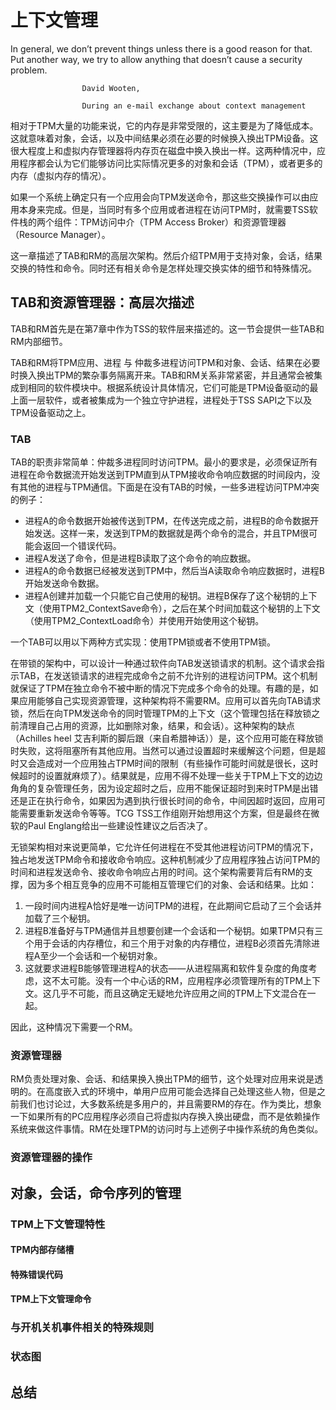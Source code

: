 # 上下文管理
In general, we don’t prevent things unless there is a good reason for that. Put another way, we try to allow anything that doesn’t cause a security problem.

					David Wooten,

					During an e-mail exchange about context management

相对于TPM大量的功能来说，它的内存是非常受限的，这主要是为了降低成本。这就意味着对象，会话，以及中间结果必须在必要的时候换入换出TPM设备。这很大程度上和虚拟内存管理器将内存页在磁盘中换入换出一样。这两种情况中，应用程序都会认为它们能够访问比实际情况更多的对象和会话（TPM），或者更多的内存（虚拟内存的情况）。

如果一个系统上确定只有一个应用会向TPM发送命令，那这些交换操作可以由应用本身来完成。但是，当同时有多个应用或者进程在访问TPM时，就需要TSS软件栈的两个组件：TPM访问中介（TPM Access Broker）和资源管理器（Resource Manager）。

这一章描述了TAB和RM的高层次架构。然后介绍TPM用于支持对象，会话，结果交换的特性和命令。同时还有相关命令是怎样处理交换实体的细节和特殊情况。

## TAB和资源管理器：高层次描述
TAB和RM首先是在第7章中作为TSS的软件层来描述的。这一节会提供一些TAB和RM内部细节。

TAB和RM将TPM应用、进程 与 仲裁多进程访问TPM和对象、会话、结果在必要时换入换出TPM的繁杂事务隔离开来。TAB和RM关系非常紧密，并且通常会被集成到相同的软件模块中。根据系统设计具体情况，它们可能是TPM设备驱动的最上面一层软件，或者被集成为一个独立守护进程，进程处于TSS SAPI之下以及TPM设备驱动之上。

### TAB
TAB的职责非常简单：仲裁多进程同时访问TPM。最小的要求是，必须保证所有进程在命令数据流开始发送到TPM直到从TPM接收命令响应数据的时间段内，没有其他的进程与TPM通信。下面是在没有TAB的时候，一些多进程访问TPM冲突的例子：
* 进程A的命令数据开始被传送到TPM，在传送完成之前，进程B的命令数据开始发送。这样一来，发送到TPM的数据就是两个命令的混合，并且TPM很可能会返回一个错误代码。
* 进程A发送了命令，但是进程B读取了这个命令的响应数据。
* 进程A的命令数据已经被发送到TPM中，然后当A读取命令响应数据时，进程B开始发送命令数据。
* 进程A创建并加载一个只能它自己使用的秘钥。进程B保存了这个秘钥的上下文（使用TPM2_ContextSave命令），之后在某个时间加载这个秘钥的上下文（使用TPM2_ContextLoad命令）并使用开始使用这个秘钥。

一个TAB可以用以下两种方式实现：使用TPM锁或者不使用TPM锁。

在带锁的架构中，可以设计一种通过软件向TAB发送锁请求的机制。这个请求会指示TAB，在发送锁请求的进程完成命令之前不允许别的进程访问TPM。这个机制就保证了TPM在独立命令不被中断的情况下完成多个命令的处理。有趣的是，如果应用能够自己实现资源管理，这种架构将不需要RM。应用可以首先向TAB请求锁，然后在向TPM发送命令的同时管理TPM的上下文（这个管理包括在释放锁之前清理自己占用的资源，比如删除对象，结果，和会话）。这种架构的缺点（Achilles heel 艾吉利斯的脚后跟（来自希腊神话））是，这个应用可能在释放锁时失败，这将阻塞所有其他应用。当然可以通过设置超时来缓解这个问题，但是超时又会造成对一个应用独占TPM时间的限制（有些操作可能时间就是很长，这时候超时的设置就麻烦了）。结果就是，应用不得不处理一些关于TPM上下文的边边角角的复杂管理任务，因为设定超时之后，应用不能保证超时到来时TPM是出错还是正在执行命令，如果因为遇到执行很长时间的命令，中间因超时返回，应用可能需要重新发送命令等等。TCG TSS工作组刚开始想用这个方案，但是最终在微软的Paul Englang给出一些建设性建议之后否决了。

无锁架构相对来说更简单，它允许任何进程在不受其他进程访问TPM的情况下，独占地发送TPM命令和接收命令响应。这种机制减少了应用程序独占访问TPM的时间和进程发送命令、接收命令响应占用的时间。这个架构需要背后有RM的支撑，因为多个相互竞争的应用不可能相互管理它们的对象、会话和结果。比如：
1. 一段时间内进程A恰好是唯一访问TPM的进程，在此期间它启动了三个会话并加载了三个秘钥。
2. 进程B准备好与TPM通信并且想要创建一个会话和一个秘钥。如果TPM只有三个用于会话的内存槽位，和三个用于对象的内存槽位，进程B必须首先清除进程A至少一个会话和一个秘钥对象。
3. 这就要求进程B能够管理进程A的状态——从进程隔离和软件复杂度的角度考虑，这不太可能。没有一个中心话的RM，应用程序必须管理所有的TPM上下文。这几乎不可能，而且这确定无疑地允许应用之间的TPM上下文混合在一起。

因此，这种情况下需要一个RM。

### 资源管理器
RM负责处理对象、会话、和结果换入换出TPM的细节，这个处理对应用来说是透明的。在高度嵌入式的环境中，单用户应用可能会选择自己处理这些人物，但是之前我们也讨论过，大多数系统是多用户的，并且需要RM的存在。作为类比，想象一下如果所有的PC应用程序必须自己将虚拟内存换入换出硬盘，而不是依赖操作系统来做这件事情。RM在处理TPM的访问时与上述例子中操作系统的角色类似。

### 资源管理器的操作
## 对象，会话，命令序列的管理
### TPM上下文管理特性
#### TPM内部存储槽
#### 特殊错误代码
#### TPM上下文管理命令
### 与开机关机事件相关的特殊规则
### 状态图
## 总结
